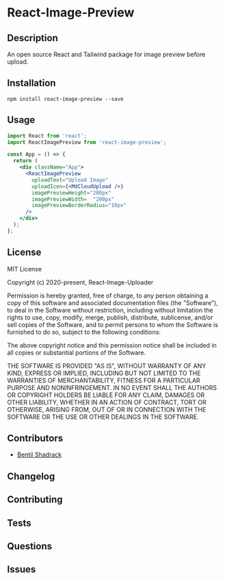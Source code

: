 # React-Image-Preview

## Description
An open source React and Tailwind package for image preview before upload.

## Installation

```npm install react-image-preview --save```

## Usage

```jsx 
import React from 'react';
import ReactImagePreview from 'react-image-preview';

const App = () => {
  return (
    <div className="App">
      <ReactImagePreview 
        uploadText="Upload Image"
        uploadIcon={<MdCloudUpload />}
        imagePreviewHeight="200px"
        imagePreviewWidth=  "200px"
        imagePreviewBorderRadius="10px"
      />
    </div>
  );
};


```

## License
MIT License

Copyright (c) 2020-present, React-Image-Uploader

Permission is hereby granted, free of charge, to any person obtaining a copy
of this software and associated documentation files (the "Software"), to deal
in the Software without restriction, including without limitation the rights
to use, copy, modify, merge, publish, distribute, sublicense, and/or sell
copies of the Software, and to permit persons to whom the Software is
furnished to do so, subject to the following conditions:

The above copyright notice and this permission notice shall be included in all
copies or substantial portions of the Software.

THE SOFTWARE IS PROVIDED "AS IS", WITHOUT WARRANTY OF ANY KIND, EXPRESS OR
IMPLIED, INCLUDING BUT NOT LIMITED TO THE WARRANTIES OF MERCHANTABILITY,
FITNESS FOR A PARTICULAR PURPOSE AND NONINFRINGEMENT. IN NO EVENT SHALL THE
AUTHORS OR COPYRIGHT HOLDERS BE LIABLE FOR ANY CLAIM, DAMAGES OR OTHER
LIABILITY, WHETHER IN AN ACTION OF CONTRACT, TORT OR OTHERWISE, ARISING FROM,
OUT OF OR IN CONNECTION WITH THE SOFTWARE OR THE USE OR OTHER DEALINGS IN THE
SOFTWARE.

## Contributors

- [Bentil Shadrack](https://github.com/qbentil)



## Changelog

## Contributing


## Tests


## Questions


## Issues





